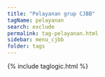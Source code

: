 ```yaml
---
title: "Pelayanan grup CJBB"
tagName: pelayanan
search: exclude
permalink: tag-pelayanan.html
sidebar: menu_cjbb
folder: tags
---
```

{% include taglogic.html %}